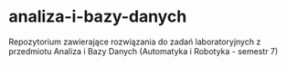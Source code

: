 # analiza-i-bazy-danych
Repozytorium zawierające rozwiązania do zadań laboratoryjnych z przedmiotu Analiza i Bazy Danych (Automatyka i Robotyka - semestr 7)
